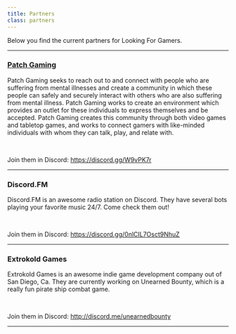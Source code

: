 ```yaml
---
title: Partners
class: partners
---
```


Below you find the current partners for Looking For Gamers.

---

### [Patch Gaming](http://patchgaming.org/)

Patch Gaming seeks to reach out to and connect with people who are suffering from mental illnesses and create a community in which these people can safely and securely interact with others who are also suffering from mental illness. Patch Gaming works to create an environment which provides an outlet for these individuals to express themselves and be accepted. Patch Gaming creates this community through both video games and tabletop games, and works to connect gamers with like-minded individuals with whom they can talk, play, and relate with.

<br />

Join them in Discord: https://discord.gg/W9vPK7r

---

### Discord.FM

Discord.FM is an awesome radio station on Discord. They have several bots playing your favorite music 24/7. Come check them out!

<br />

Join them in Discord: https://discord.gg/0nlCIL7Osct9NhuZ

---

### Extrokold Games

Extrokold Games is an awesome indie game development company out of San Diego, Ca. They are currently working on Unearned Bounty, which is a really fun pirate ship combat game.

<br />

Join them in Discord: http://discord.me/unearnedbounty

---
